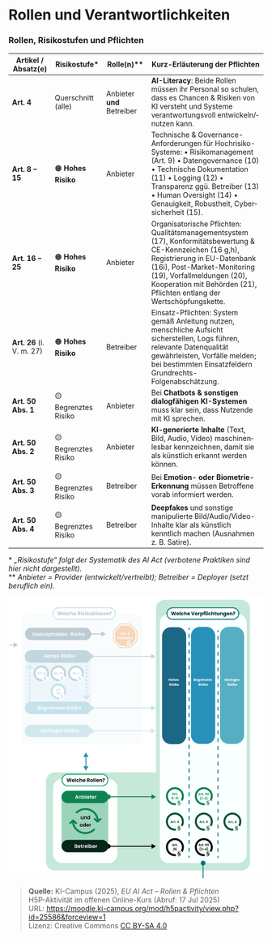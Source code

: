 # Rollen und Verantwortlichkeiten

### Rollen, Risikostufen und Pflichten

| Artikel / Absatz(e) | Risikostufe* | Rolle(n)** | Kurz-Erläuterung der Pflichten |
|----------------------|--------------|------------|--------------------------------|
| **Art. 4** | Querschnitt (alle) | Anbieter **und** Betreiber | **AI-Literacy**: Beide Rollen müssen ihr Personal so schulen, dass es Chancen & Risiken von KI versteht und Systeme verantwortungsvoll entwickeln/­nutzen kann.  |
| **Art. 8 – 15** | 🟠 **Hohes Risiko** | Anbieter | Technische & Governance-Anforderungen für Hochrisiko-Systeme: • Risiko­management (Art. 9) • Daten­governance (10) • Technische Dokumentation (11) • Logging (12) • Transparenz ggü. Betreiber (13) • Human Oversight (14) • Genauigkeit, Robustheit, Cyber­sicherheit (15).  |
| **Art. 16 – 25** | 🟠 **Hohes Risiko** | Anbieter | Organisatorische Pflichten: Qualitäts­management­system (17), Konformitäts­bewertung & CE-Kennzeichen (16 g,h), Registrierung in EU-Datenbank (16i), Post-Market-Monitoring (19), Vorfall­meldungen (20), Kooperation mit Behörden (21), Pflichten entlang der Wertschöpfungs­kette.  |
| **Art. 26** (i. V. m. 27) | 🟠 **Hohes Risiko** | Betreiber | Einsatz-Pflichten: System gemäß Anleitung nutzen, menschliche Aufsicht sicherstellen, Logs führen, relevante Datenqualität gewährleisten, Vorfälle melden; bei bestimmten Einsatz­feldern Grundrechts-Folgenabschätzung.  |
| **Art. 50 Abs. 1** | 🟡 Begrenztes Risiko | Anbieter | Bei **Chatbots & sonstigen dialog­fähigen KI-Systemen** muss klar sein, dass Nutzende mit KI sprechen.  |
| **Art. 50 Abs. 2** | 🟡 Begrenztes Risiko | Anbieter | **KI-generierte Inhalte** (Text, Bild, Audio, Video) maschinen­lesbar kennzeichnen, damit sie als künstlich erkannt werden können.  |
| **Art. 50 Abs. 3** | 🟡 Begrenztes Risiko | Betreiber | Bei **Emotion- oder Biometrie-Erkennung** müssen Betroffene vorab informiert werden.  |
| **Art. 50 Abs. 4** | 🟡 Begrenztes Risiko | Betreiber | **Deepfakes** und sonstige manipulierte Bild/Audio/Video-Inhalte klar als künstlich kenntlich machen (Ausnahmen z. B. Satire).  |

\* *„Risikostufe“ folgt der Systematik des AI Act (verbotene Praktiken sind hier nicht dargestellt).*  
\** *Anbieter = Provider (entwickelt/vertreibt); Betreiber = Deployer (setzt beruflich ein).*


<!-- Bild einbetten -->
![EU AI Act – Rollen & Pflichten (Screenshot)](img/rollen_pflichten.png)

<!-- Quellen- und Lizenzhinweis -->
> **Quelle:** KI-Campus (2025), *EU AI Act – Rollen & Pflichten*  
> H5P-Aktivität im offenen Online-Kurs (Abruf: 17 Jul 2025)  
> URL: <https://moodle.ki-campus.org/mod/h5pactivity/view.php?id=25586&forceview=1>  
> Lizenz: Creative Commons [CC BY-SA 4.0](https://creativecommons.org/licenses/by-sa/4.0/)
